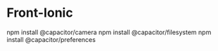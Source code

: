 # Front-Ionic
npm install @capacitor/camera
npm install @capacitor/filesystem 
npm install @capacitor/preferences

